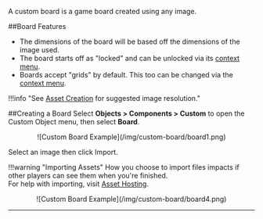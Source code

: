 A custom board is a game board created using any image.

##Board Features
* The dimensions of the board will be based off the dimensions of the image used.
* The board starts off as "locked" and can be unlocked via its [context menu](../player-guides/context-menu.md#toggles).
* Boards accept "grids" by default. This too can be changed via the [context menu](../player-guides/context-menu.md#toggles).

!!!info "See [Asset Creation](asset-creation.md) for suggested image resolution."

##Creating a Board
Select **Objects > Components > Custom** to open the Custom Object menu, then select **Board**.

<center>![Custom Board Example](/img/custom-board/board1.png)</center>

Select an image then click Import.

!!!warning "Importing Assets"
    How you choose to import files impacts if other players can see them when you're finished.<br>For help with importing, visit [Asset Hosting](asset-importing.md).

<center>![Custom Board Example](/img/custom-board/board4.png)</center>

---
